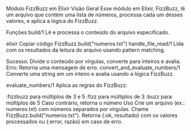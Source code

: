 Módulo FizzBuzz em Elixir
Visão Geral
Esse módulo em Elixir, FizzBuzz, lê um arquivo que contém uma lista de números, processa cada um desses valores, e aplica a lógica do FizzBuzz.

Funções
build/1
Lê e processa o conteúdo do arquivo especificado.

elixir
Copiar código
FizzBuzz.build("numeros.txt")
handle_file_read/1
Lida com os resultados da leitura do arquivo usando pattern matching.

Sucesso: Divide o conteúdo por vírgulas, converte para inteiros e avalia.
Erro: Retorna uma mensagem de erro.
convert_and_evaluate_numbers/1
Converte uma string em um inteiro e avalia usando a lógica FizzBuzz.

evaluate_numbers/1
Aplica as regras do FizzBuzz:

:fizzbuzz para múltiplos de 3 e 5
:fizz para múltiplos de 3
:buzz para múltiplos de 5
Caso contrário, retorna o número
Uso
Crie um arquivo (ex.: numeros.txt) com números separados por vírgulas.
Chame FizzBuzz.build("numeros.txt").
Retorna {:ok, resultado} com os valores processados ou {:error, razão} em caso de erro.




